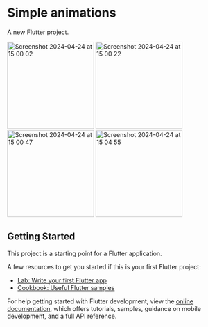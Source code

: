 # Simple animations

A new Flutter project.

<img width="200" alt="Screenshot 2024-04-24 at 15 00 02" src="https://github.com/shakhboz-dot/animation_simple/assets/79872210/a89002cd-6150-458f-a75d-aac7d103b963">
<img width="200" alt="Screenshot 2024-04-24 at 15 00 22" src="https://github.com/shakhboz-dot/animation_simple/assets/79872210/30e2da42-1ba4-4b01-9cc3-c6fa4f5ffaeb">
<img width="200" alt="Screenshot 2024-04-24 at 15 00 47" src="https://github.com/shakhboz-dot/animation_simple/assets/79872210/08ad6d7a-8e4f-4f59-9ef1-35f6d564084d">
<img width="200" alt="Screenshot 2024-04-24 at 15 04 55" src="https://github.com/shakhboz-dot/animation_simple/assets/79872210/ab3ddc14-9daf-4c4f-9e10-437a25a364f2">

## Getting Started

This project is a starting point for a Flutter application.

A few resources to get you started if this is your first Flutter project:

- [Lab: Write your first Flutter app](https://docs.flutter.dev/get-started/codelab)
- [Cookbook: Useful Flutter samples](https://docs.flutter.dev/cookbook)

For help getting started with Flutter development, view the
[online documentation](https://docs.flutter.dev/), which offers tutorials,
samples, guidance on mobile development, and a full API reference.
